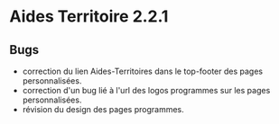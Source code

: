 # Aides Territoire 2.2.1

## Bugs

- correction du lien Aides-Territoires dans le top-footer des pages personnalisées.
- correction d'un bug lié à l'url des logos programmes sur les pages personnalisées. 
- révision du design des pages programmes.
